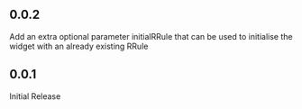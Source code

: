 ## 0.0.2

Add an extra optional parameter initialRRule that can be used to initialise the widget with an already existing RRule

## 0.0.1

Initial Release
